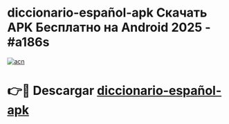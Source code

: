 # diccionario-español-apk Скачать APK Бесплатно на Android 2025 - #a186s

[![acn](https://github.com/user-attachments/assets/0f9c940e-d8b0-45ae-aac7-cd30a18b3e1c)](https://apps.freeplayer.one?title=diccionario-español-apk&ref=9RF)

# 👉🔴 Descargar [diccionario-español-apk](https://apps.freeplayer.one?title=diccionario-español-apk&ref=9RF)